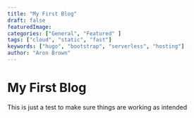 ```yaml
---
title: "My First Blog"
draft: false
featuredImage:
categories: ["General", "Featured" ]
tags: ["cloud", "static", "fast"]
keywords: ["hugo", "bootstrap", "serverless", "hosting"]
author: "Aron Brown"
---
```

# My First Blog

This is just a test to make sure things are working as intended
